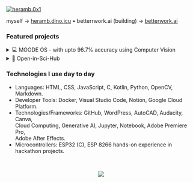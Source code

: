 [![heramb.0x1](https://github.com/Heramb0x1/Heramb0x1/releases/download/resources/Wl-banner.jpg)](https://linktr.ee/heramb.0x1)

myself &rarr; [heramb.dino.icu](https://heramb.dino.icu) • betterrwork.ai (building) &rarr; [betterwork.ai](https://dub.sh/betterwork-ai)

### Featured projects

<details>
  <summary>
     💻 MOODE OS -  with upto 96.7% accuracy using Computer Vision      
  </summary>

  <br />
  

  <img align="right" width="40%" src="https://github.com/Heramb0x1/Heramb0x1/releases/download/resources/MoodE.gif" />

  [MOODE OS](https://github.com/Heramb0x1/Heramb0x1/releases/download/resources/MoodE.gif) is designed to analyze the harmonic oscillation of an object using computer vision techniques
  
  **Tech stack**:
  - Firmware
    - Language: Embedded C, python
    - Microcontroller: ESP8266
    - SDKs: Blynk
   
  - Website (soon..)
  
  Website(in dev.): [**heramb**](https://heramb.dino.icu) <br>
  blog: [**MOODE OS**](https://heramb.dino.icu/projects/project1.html) <br>
</details>

<details>
  <summary>📑 Open-in-Sci-Hub</summary>

  <br />


  <img align="right" width="40%" src="https://github.com/Heramb0x1/Heramb0x1/releases/download/resources/glimpse-demo-open-in-sh.gif" />
  
  [Open-in-Sci-Hub](https://dub.sh/open-in-sh/ph) is a browser extension for researchers, students, and knowledge seekers. 
  Access research papers via Sci-Hub instantly with a hotkey or single-click. 
  Simplify your workflow, save time, and focus on what matters—your research!

  **Tech stack**:
  - Language: Modern Js
  - GUI: Tailwind CSS (for the website)
  
  Website: [**web**](https://betterwork-ai.dino.icu) <br>
  launch: [**product hunt**](https://dub.sh/open-in-sh/ph) <br>
  Video: [**Youtube**](https://youtu.be/NjJVSYgGVqk)
</details>



### Technologies I use day to day

- Languages: HTML, CSS, JavaScript, C, Kotlin, Python, OpenCV, Markdown.
- Developer Tools: Docker, Visual Studio Code, Notion, Google Cloud Platform.
- Technologies/Frameworks: GitHub, WordPress, AutoCAD, Audacity, Canva, <br> Cloud Computing,
  Generative AI, Jupyter, Notebook, Adobe Premiere Pro, <br> Adobe After Effects.
- Microcontrollers: ESP32 (C), ESP 8266 hands-on experience in hackathon projects.

<br>

<p align="center"><img align="center" src="https://profile-counter.glitch.me/{Heramb0x1}/count.svg" /></p> 
<br>
